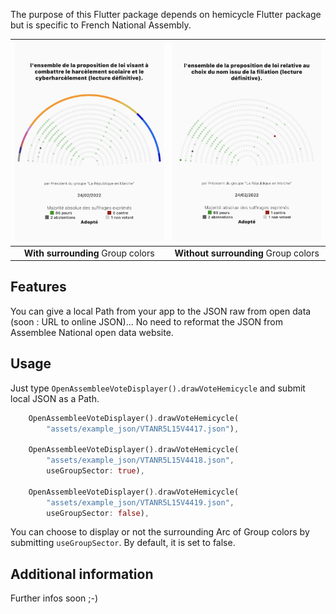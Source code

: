 <!-- 
This README describes the package. If you publish this package to pub.dev,
this README's contents appear on the landing page for your package.

For information about how to write a good package README, see the guide for
[writing package pages](https://dart.dev/guides/libraries/writing-package-pages). 

For general information about developing packages, see the Dart guide for
[creating packages](https://dart.dev/guides/libraries/create-library-packages)
and the Flutter guide for
[developing packages and plugins](https://flutter.dev/developing-packages). 
-->

The purpose of this Flutter package depends on hemicycle Flutter package but is specific to French National Assembly.

| ![Image](https://github.com/1278real/national_assembly_france_hemicycle/blob/6faf1357cce533d1772b1fc7fcc94b7909b8d438/assets/example1b.png) | ![Image](https://github.com/1278real/national_assembly_france_hemicycle/blob/6faf1357cce533d1772b1fc7fcc94b7909b8d438/assets/example2b.png) |
| :------------: | :------------: |
| **With surrounding** Group colors | **Without surrounding** Group colors |

## Features

You can give a local Path from your app to the JSON raw from open data (soon : URL to online JSON)... No need to reformat the JSON from Assemblee National open data website. 

## Usage

Just type ```OpenAssembleeVoteDisplayer().drawVoteHemicycle``` and submit local JSON as a Path.

```dart
    OpenAssembleeVoteDisplayer().drawVoteHemicycle(
        "assets/example_json/VTANR5L15V4417.json"),

    OpenAssembleeVoteDisplayer().drawVoteHemicycle(
        "assets/example_json/VTANR5L15V4418.json",
        useGroupSector: true),

    OpenAssembleeVoteDisplayer().drawVoteHemicycle(
        "assets/example_json/VTANR5L15V4419.json",
        useGroupSector: false),
```

You can choose to display or not the surrounding Arc of Group colors by submitting ```useGroupSector```. By default, it is set to false.

## Additional information

Further infos soon ;-)
